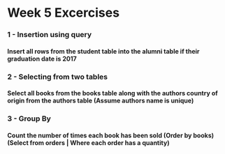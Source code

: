 # Week 5 Excercises
### 1 - Insertion using query
#### Insert all rows from the student table into the alumni table if their graduation date is 2017


### 2 - Selecting from two tables
#### Select all books from the books table along with the authors country of origin from the authors table (Assume authors name is unique)


### 3 - Group By
#### Count the number of times each book has been sold (Order by books) (Select from orders | Where each order has a quantity)


